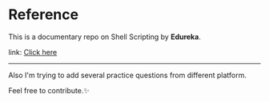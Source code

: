 # Reference

This is a documentary repo on Shell Scripting by **Edureka**.

link: [Click here](https://www.youtube.com/watch?v=GtovwKDemnI)

---
Also I'm trying to add several practice questions from different platform.

Feel free to contribute.✨
